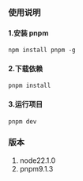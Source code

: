 ### 使用说明

#### 1.安装 pnpm

`npm install pnpm -g`

#### 2.下载依赖

`pnpm install`

#### 3.运行项目

`pnpm dev`

### 版本

1. node22.1.0
2. pnpm9.1.3
